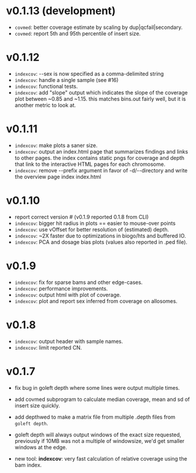 v0.1.13 (development)
=====================
+ `covmed`: better coverage estimate by scaling by dup|qcfail|secondary.
+ `covmed`: report 5th and 95th percentile of insert size.

v0.1.12
=======
+ `indexcov`: --sex is now specified as a comma-delimited string
+ `indexcov`: handle a single sample (see #16)
+ `indexcov`: functional tests.
+ `indexcov`: add "slope" output which indicates the slope of the coverage plot between ~0.85 and ~1.15.
              this matches bins.out fairly well, but it is another metric to look at.

v0.1.11
=======
+ `indexcov`: make plots a saner size.
+ `indexcov`: output an index.html page that summarizes findings and links to other pages.
              the index contains static pngs for coverage and depth that link to the interactive
              HTML pages for each chromosome.
+ `indexcov`: remove --prefix argument in favor of -d/--directory and write the overview page index
              index.html


v0.1.10
=======

+ report correct version # (v0.1.9 reported 0.1.8 from CLI)
+ `indexcov`: bigger hit radius in plots == easier to mouse-over points
+ `indexcov`: use vOffset for better resolution of (estimated) depth.
+ `indexcov`: ~2X faster due to optimizations in biogo/hts and buffered IO.
+ `indexcov`: PCA and dosage bias plots (values also reported in .ped file).

v0.1.9
======
+ `indexcov`: fix for sparse bams and other edge-cases.
+ `indexcov`: performance improvements.
+ `indexcov`: output html with plot of coverage.
+ `indexcov`: plot and report sex inferred from coverage on allosomes.

v0.1.8
======
+ `indexcov`: output header with sample names.
+ `indexcov`: limit reported CN.

v0.1.7
======

+ fix bug in goleft depth where some lines were output multiple times.
+ add covmed subprogram to calculate median coverage, mean and sd of insert size quickly.
+ add depthwed to make a matrix file from multiple .depth files from `goleft depth`.
+ goleft depth will always output windows of the exact size requested, previously
  if 10MB was not a multiple of windowsize, we'd get smaller windows at the edge.

+ new tool: **indexcov**: very fast calculation of relative coverage using the bam index.
